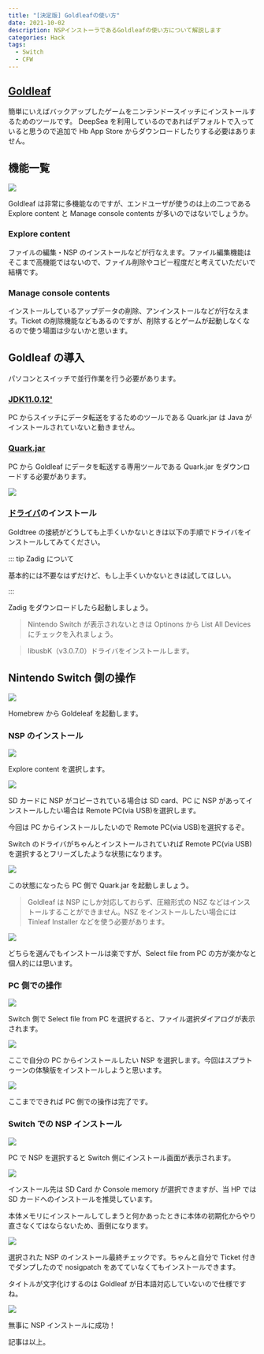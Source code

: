 ```yaml
---
title: "[決定版] Goldleafの使い方"
date: 2021-10-02
description: NSPインストーラであるGoldleafの使い方について解説します
categories: Hack
tags:
  - Switch
  - CFW
---
```


## [Goldleaf](https://github.com/XorTroll/Goldleaf/releases)

簡単にいえばバックアップしたゲームをニンテンドースイッチにインストールするためのツールです。 DeepSea を利用しているのであればデフォルトで入っていると思うので追加で Hb App Store からダウンロードしたりする必要はありません。

<Amazon />

## 機能一覧

![](https://pbs.twimg.com/media/EZ3naBOXYAEnet6?format=jpg&name=large)

Goldleaf は非常に多機能なのですが、エンドユーザが使うのは上の二つである Explore content と Manage console contents が多いのではないでしょうか。

### Explore content

ファイルの編集・NSP のインストールなどが行なえます。ファイル編集機能はそこまで高機能ではないので、ファイル削除やコピー程度だと考えていただいで結構です。

### Manage console contents

インストールしているアップデータの削除、アンインストールなどが行なえます。Ticket の削除機能などもあるのですが、削除するとゲームが起動しなくなるので使う場面は少ないかと思います。

## Goldleaf の導入

パソコンとスイッチで並行作業を行う必要があります。

### [JDK11.0.12'](https://download.oracle.com/otn/java/jdk/11.0.12+8/f411702ca7704a54a79ead0c2e0942a3/jdk-11.0.12_windows-x64_bin.exe)

PC からスイッチにデータ転送をするためのツールである Quark.jar は Java がインストールされていないと動きません。

### [Quark.jar](https://github.com/XorTroll/Goldleaf/releases)

PC から Goldleaf にデータを転送する専用ツールである Quark.jar をダウンロードする必要があります。

![](https://pbs.twimg.com/media/EZ3R8_VWkAAXEcV?format=jpg&name=large)

### [ドライバ](https://zadig.akeo.ie/)のインストール

Goldtree の接続がどうしても上手くいかないときは以下の手順でドライバをインストールしてみてください。

::: tip Zadig について

基本的には不要なはずだけど、もし上手くいかないときは試してほしい。

:::

Zadig をダウンロードしたら起動しましょう。

> Nintendo Switch が表示されないときは Optinons から List All Devices にチェックを入れましょう。

> libusbK（v3.0.7.0）ドライバをインストールします。

## Nintendo Switch 側の操作

![](https://pbs.twimg.com/media/EZ3TNHLWoAYbyLH?format=jpg&name=large)

Homebrew から Goldeleaf を起動します。

### NSP のインストール

![](https://pbs.twimg.com/media/EZ3TQBqWAAAQKzG?format=jpg&name=large)

Explore content を選択します。

![](https://pbs.twimg.com/media/EZ3TQmBXkAUUoo9?format=jpg&name=large)

SD カードに NSP がコピーされている場合は SD card、PC に NSP があってインストールしたい場合は Remote PC(via USB)を選択します。

今回は PC からインストールしたいので Remote PC(via USB)を選択するぞ。

Switch のドライバがちゃんとインストールされていれば Remote PC(via USB)を選択するとフリーズしたような状態になります。

![](https://pbs.twimg.com/media/EZ3kkMqX0AA9L_l?format=jpg&name=large)

この状態になったら PC 側で Quark.jar を起動しましょう。

> Goldleaf は NSP にしか対応しておらず、圧縮形式の NSZ などはインストールすることができません。NSZ をインストールしたい場合には Tinleaf Installer などを使う必要があります。

![](https://pbs.twimg.com/media/EZ3kke4X0AIim8v?format=jpg&name=large)

どちらを選んでもインストールは楽ですが、Select file from PC の方が楽かなと個人的には思います。

### PC 側での操作

![](https://pbs.twimg.com/media/EZ3VUHhWkAAYaP1?format=jpg&name=large)

Switch 側で Select file from PC を選択すると、ファイル選択ダイアログが表示されます。

![](https://pbs.twimg.com/media/EZ3Va9QWsAAMbFJ?format=jpg&name=large)

ここで自分の PC からインストールしたい NSP を選択します。今回はスプラトゥーンの体験版をインストールしようと思います。

![](https://pbs.twimg.com/media/EZ3hWu5X0AAPky8?format=png&name=large)

ここまでできれば PC 側での操作は完了です。

### Switch での NSP インストール

![](https://pbs.twimg.com/media/EZ3knEuXQAIc_Ik?format=jpg&name=large)

PC で NSP を選択すると Switch 側にインストール画面が表示されます。

![](https://pbs.twimg.com/media/EZ3knlAX0Ak-wze?format=jpg&name=large)

インストール先は SD Card か Console memory が選択できますが、当 HP では SD カードへのインストールを推奨しています。

本体メモリにインストールしてしまうと何かあったときに本体の初期化からやり直さなくてはならないため、面倒になります。

![](https://pbs.twimg.com/media/EZ3koqXXkAAtYBL?format=jpg&name=large)

選択された NSP のインストール最終チェックです。ちゃんと自分で Ticket 付きでダンプしたので nosigpatch をあてていなくてもインストールできます。

タイトルが文字化けするのは Goldleaf が日本語対応していないので仕様ですね。

![](https://pbs.twimg.com/media/EZ3m2huX0AAg5pc?format=jpg&name=large)

無事に NSP インストールに成功！

記事は以上。

<Amazon />
